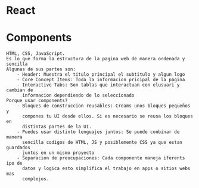 # React

# Components
    HTML, CSS, JavaScript.
    Es lo que forma la estructura de la pagina web de manera ordenada y sencilla
    Algunas de sus partes son:
        - Header: Muestra el titulo principal el subtitulo y algun logo
        - Core Concept Items: Toda la informacion pricipal de la pagina
        - Interactive Tabs: Son tablas que interactuan con elusuari y cambian de 
          informacion dependiendo de lo seleccionado
    Porque usar components?
        - Bloques de construccion reusables: Creams unos bloques pequeños y 
          compones tu UI desde ellos. Si es necesario se reusa los bloques en 
          distintas partes de la UI.
        - Puedes usar distinto lenguajes juntos: Se puede conbinar de manera 
          sencilla codigos de HTML, JS y posiblemente CSS ya que estan guardados 
          juntos en un mismo proyecto
        - Separacion de preocupaciones: Cada componente maneja iferents ipo de 
          datos y logica esto simplifica el trabajo en apps o sitios webs mas 
          complejos.